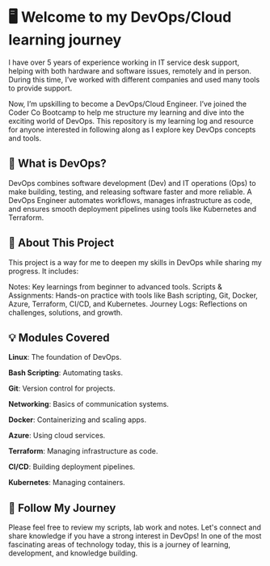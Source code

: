 
# :desktop_computer: Welcome to my DevOps/Cloud learning journey

I have over 5 years of experience working in IT service desk support, helping with both hardware and software issues, remotely and in person. During this time, I’ve worked with different companies and used many tools to provide support.

Now, I’m upskilling to become a DevOps/Cloud Engineer. I’ve joined the Coder Co Bootcamp to help me structure my learning and dive into the exciting world of DevOps. This repository is my learning log and resource for anyone interested in following along as I explore key DevOps concepts and tools.

## :microphone: What is DevOps?

DevOps combines software development (Dev) and IT operations (Ops) to make building, testing, and releasing software faster and more reliable. A DevOps Engineer automates workflows, manages infrastructure as code, and ensures smooth deployment pipelines using tools like Kubernetes and Terraform.

## :mega: About This Project

This project is a way for me to deepen my skills in DevOps while sharing my progress. It includes:

Notes: Key learnings from beginner to advanced tools.
Scripts & Assignments: Hands-on practice with tools like Bash scripting, Git, Docker, Azure, Terraform, CI/CD, and Kubernetes.
Journey Logs: Reflections on challenges, solutions, and growth.

## :bulb: Modules Covered

**Linux**: The foundation of DevOps.

**Bash Scripting**: Automating tasks.

**Git**: Version control for projects.

**Networking**: Basics of communication systems.

**Docker**: Containerizing and scaling apps.

**Azure**: Using cloud services.

**Terraform**: Managing infrastructure as code.

**CI/CD**: Building deployment pipelines.

**Kubernetes**: Managing containers.

## :file_folder: Follow My Journey
Please feel free to review my scripts, lab work and notes. Let's connect and share knowledge if you have a strong interest in DevOps! In one of the most fascinating areas of technology today, this is a journey of learning, development, and knowledge building.





